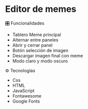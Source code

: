# Editor de memes

🎛 Funcionalidades
* Tablero Meme principal
* Alternar entre paneles
* Abrir y cerrar panel
* Botón selección de imagen
* Descargar imagen final con meme
* Modo claro y modo oscuro

⚙️ Tecnologías
* Css
* HTML
* JavaScript
* Fontawesome
* Google Fonts
